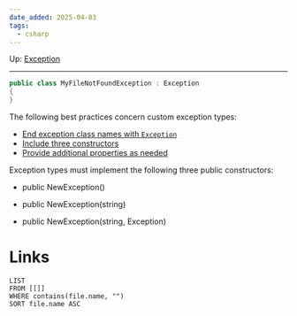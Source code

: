 ```yaml
---
date_added: 2025-04-03
tags:
  - csharp
---
```

Up: [Exception](Exception.md)
___
```cs
public class MyFileNotFoundException : Exception
{
}
```
The following best practices concern custom exception types:

- [End exception class names with `Exception`](https://learn.microsoft.com/en-us/dotnet/standard/exceptions/best-practices-for-exceptions#end-exception-class-names-with-exception)
- [Include three constructors](https://learn.microsoft.com/en-us/dotnet/standard/exceptions/best-practices-for-exceptions#include-three-constructors)
- [Provide additional properties as needed](https://learn.microsoft.com/en-us/dotnet/standard/exceptions/best-practices-for-exceptions#provide-additional-properties-as-needed)

Exception types must implement the following three public constructors:

- public NewException()
    
- public NewException(string)
    
- public NewException(string, Exception)
# Links
```dataview
LIST
FROM [[]]
WHERE contains(file.name, "")
SORT file.name ASC
```
